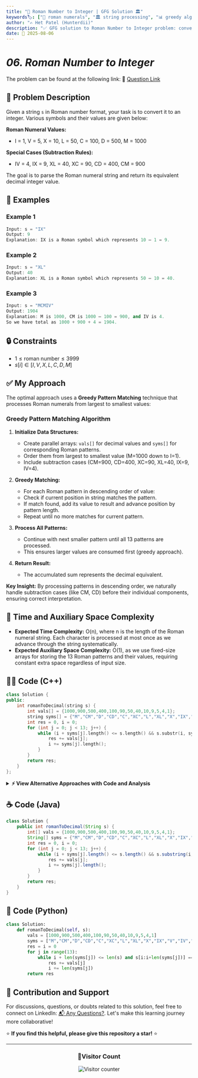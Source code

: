 ```yaml
---
title: "🔢 Roman Number to Integer | GFG Solution 🏛️"
keywords🏷️: ["🔢 roman numerals", "🏛️ string processing", "📊 greedy algorithm", "🔍 pattern matching", "📘 GFG", "🏁 competitive programming", "📚 DSA"]
author: "✍️ Het Patel (Hunterdii)"
description: "✅ GFG solution to Roman Number to Integer problem: convert Roman numerals to decimal using greedy pattern matching technique for optimal performance. 🚀"
date: 📅 2025-08-06
---
```


# *06. Roman Number to Integer*

The problem can be found at the following link: 🔗 [Question Link](https://www.geeksforgeeks.org/problems/roman-number-to-integer3201/1)

## **🧩 Problem Description**

Given a string `s` in Roman number format, your task is to convert it to an integer. Various symbols and their values are given below:

**Roman Numeral Values:**
- I = 1, V = 5, X = 10, L = 50, C = 100, D = 500, M = 1000

**Special Cases (Subtraction Rules):**
- IV = 4, IX = 9, XL = 40, XC = 90, CD = 400, CM = 900

The goal is to parse the Roman numeral string and return its equivalent decimal integer value.

## **📘 Examples**

### Example 1

```cpp
Input: s = "IX"
Output: 9
Explanation: IX is a Roman symbol which represents 10 – 1 = 9.
```

### Example 2

```cpp
Input: s = "XL"
Output: 40
Explanation: XL is a Roman symbol which represents 50 – 10 = 40.
```

### Example 3

```cpp
Input: s = "MCMIV"
Output: 1904
Explanation: M is 1000, CM is 1000 – 100 = 900, and IV is 4. 
So we have total as 1000 + 900 + 4 = 1904.
```

## **🔒 Constraints**

* $1 \le \text{roman number} \le 3999$
* $s[i] \in [I, V, X, L, C, D, M]$

## **✅ My Approach**

The optimal approach uses a **Greedy Pattern Matching** technique that processes Roman numerals from largest to smallest values:

### **Greedy Pattern Matching Algorithm**

1. **Initialize Data Structures:**
   * Create parallel arrays: `vals[]` for decimal values and `syms[]` for corresponding Roman patterns.
   * Order them from largest to smallest value (M=1000 down to I=1).
   * Include subtraction cases (CM=900, CD=400, XC=90, XL=40, IX=9, IV=4).

2. **Greedy Matching:**
   * For each Roman pattern in descending order of value:
   * Check if current position in string matches the pattern.
   * If match found, add its value to result and advance position by pattern length.
   * Repeat until no more matches for current pattern.

3. **Process All Patterns:**
   * Continue with next smaller pattern until all 13 patterns are processed.
   * This ensures larger values are consumed first (greedy approach).

4. **Return Result:**
   * The accumulated sum represents the decimal equivalent.

**Key Insight:** By processing patterns in descending order, we naturally handle subtraction cases (like CM, CD) before their individual components, ensuring correct interpretation.

## 📝 Time and Auxiliary Space Complexity

* **Expected Time Complexity:** O(n), where n is the length of the Roman numeral string. Each character is processed at most once as we advance through the string systematically.
* **Expected Auxiliary Space Complexity:** O(1), as we use fixed-size arrays for storing the 13 Roman patterns and their values, requiring constant extra space regardless of input size.

## **🧑‍💻 Code (C++)**

```cpp
class Solution {
public:
    int romanToDecimal(string s) {
        int vals[] = {1000,900,500,400,100,90,50,40,10,9,5,4,1};
        string syms[] = {"M","CM","D","CD","C","XC","L","XL","X","IX","V","IV","I"};
        int res = 0, i = 0;
        for (int j = 0; j < 13; j++) {
            while (i + syms[j].length() <= s.length() && s.substr(i, syms[j].length()) == syms[j]) {
                res += vals[j];
                i += syms[j].length();
            }
        }
        return res;
    }
};
```

<details>
<summary><b>⚡ View Alternative Approaches with Code and Analysis</b></summary>

## 📊 **2️⃣ Map-Based Single Pass Approach**

### 💡 Algorithm Steps:

1. Create a map for Roman numeral values for O(1) lookup.
2. Traverse string once from left to right.
3. Compare current and next character values to handle subtraction cases.
4. Add or subtract based on the comparison result.

```cpp
class Solution {
public:
    int romanToDecimal(string s) {
        unordered_map<char,int> m = {{'I',1},{'V',5},{'X',10},{'L',50},{'C',100},{'D',500},{'M',1000}};
        int res = 0;
        for (int i = 0; i < s.length(); i++) {
            if (i + 1 < s.length() && m[s[i]] < m[s[i+1]]) {
                res += m[s[i+1]] - m[s[i]];
                i++;
            } else {
                res += m[s[i]];
            }
        }
        return res;
    }
};
```

### 📝 **Complexity Analysis:**

* **Time:** ⏱️ O(n) - Single pass through string
* **Auxiliary Space:** 💾 O(1) - Fixed size map

### ✅ **Why This Approach?**

* Clean and readable logic
* Handles all Roman numeral rules naturally
* Good for understanding Roman numeral principles

## 📊 **3️⃣ Reverse Traversal Approach**

### 💡 Algorithm Steps:

1. Start from the rightmost character and move left.
2. Keep track of the maximum value seen so far.
3. If current value is less than max, subtract it (handles IV, IX cases).
4. Otherwise add it to result and update maximum.

```cpp
class Solution {
public:
    int romanToDecimal(string s) {
        int vals[256] = {0};
        vals['I'] = 1; vals['V'] = 5; vals['X'] = 10; vals['L'] = 50;
        vals['C'] = 100; vals['D'] = 500; vals['M'] = 1000;
        int res = 0, maxVal = 0;
        for (int i = s.length() - 1; i >= 0; i--) {
            int val = vals[s[i]];
            if (val < maxVal) res -= val;
            else {
                res += val;
                maxVal = val;
            }
        }
        return res;
    }
};
```

### 📝 **Complexity Analysis:**

* **Time:** ⏱️ O(n) - Single reverse pass
* **Auxiliary Space:** 💾 O(1) - Array lookup table

### ✅ **Why This Approach?**

* Elegant reverse logic eliminates lookahead
* Simple comparison rule for subtraction cases
* Efficient array-based character lookup

## 📊 **4️⃣ Switch-Case Optimized**

### 💡 Algorithm Steps:

1. Use switch statement for fastest character to value mapping.
2. Process string left to right with lookahead for subtraction cases.
3. Skip next character when subtraction pair is found.
4. Accumulate result with addition or subtraction.

```cpp
class Solution {
public:
    int getVal(char c) {
        switch(c) {
            case 'I': return 1;
            case 'V': return 5;
            case 'X': return 10;
            case 'L': return 50;
            case 'C': return 100;
            case 'D': return 500;
            case 'M': return 1000;
            default: return 0;
        }
    }
    
    int romanToDecimal(string s) {
        int res = 0;
        for (int i = 0; i < s.length(); i++) {
            int curr = getVal(s[i]);
            int next = (i + 1 < s.length()) ? getVal(s[i+1]) : 0;
            if (curr < next) {
                res += next - curr;
                i++;
            } else {
                res += curr;
            }
        }
        return res;
    }
};
```

### 📝 **Complexity Analysis:**

* **Time:** ⏱️ O(n) - Linear traversal with constant lookups
* **Auxiliary Space:** 💾 O(1) - No extra data structures

### ✅ **Why This Approach?**

* Switch statement provides fastest character mapping
* Branch prediction friendly code structure
* Minimal memory footprint

## 🆚 **🔍 Comparison of Approaches**

| 🚀 **Approach**                    | ⏱️ **Time Complexity** | 💾 **Space Complexity** | ✅ **Pros**                        | ⚠️ **Cons**                           |
| ---------------------------------- | ---------------------- | ----------------------- | --------------------------------- | ------------------------------------- |
| 🏷️ **Greedy Pattern Match**       | 🟢 O(n)                | 🟢 O(1)                 | 🚀 Handles all cases directly     | 📝 More complex setup                |
| 🔍 **Map-Based**                  | 🟢 O(n)                | 🟢 O(1)                 | 📖 Clean and intuitive           | 🐌 Map lookup overhead               |
| 📊 **Reverse Traversal**          | 🟢 O(n)                | 🟢 O(1)                 | 🎯 Elegant logic                  | 🔄 Less intuitive flow              |
| 🔄 **Switch-Case**                | 🟢 O(n)                | 🟢 O(1)                 | ⭐ Fastest execution              | 📝 More verbose code                |

### 🏆 **Best Choice Recommendation**

| 🎯 **Scenario**                                    | 🎖️ **Recommended Approach**          | 🔥 **Performance Rating** |
| -------------------------------------------------- | ------------------------------------- | ------------------------- |
| 🏅 **Maximum performance needed**                 | 🥇 **Switch-Case**                   | ★★★★★                     |
| 📖 **Code readability priority**                  | 🥈 **Map-Based**                     | ★★★★☆                     |
| 🔧 **Pattern matching elegance**                  | 🥉 **Greedy Pattern**                | ★★★★★                     |
| 🎯 **Interview/Competitive**                      | 🏅 **Reverse Traversal**             | ★★★★★                     |

</details>

## **☕ Code (Java)**

```java
class Solution {
    public int romanToDecimal(String s) {
        int[] vals = {1000,900,500,400,100,90,50,40,10,9,5,4,1};
        String[] syms = {"M","CM","D","CD","C","XC","L","XL","X","IX","V","IV","I"};
        int res = 0, i = 0;
        for (int j = 0; j < 13; j++) {
            while (i + syms[j].length() <= s.length() && s.substring(i, i + syms[j].length()).equals(syms[j])) {
                res += vals[j];
                i += syms[j].length();
            }
        }
        return res;
    }
}
```

## **🐍 Code (Python)**

```python
class Solution:
    def romanToDecimal(self, s): 
        vals = [1000,900,500,400,100,90,50,40,10,9,5,4,1]
        syms = ["M","CM","D","CD","C","XC","L","XL","X","IX","V","IV","I"]
        res = i = 0
        for j in range(13):
            while i + len(syms[j]) <= len(s) and s[i:i+len(syms[j])] == syms[j]:
                res += vals[j]
                i += len(syms[j])
        return res
```

## 🧠 Contribution and Support

For discussions, questions, or doubts related to this solution, feel free to connect on LinkedIn: [📬 Any Questions?](https://www.linkedin.com/in/patel-hetkumar-sandipbhai-8b110525a/). Let's make this learning journey more collaborative!

⭐ **If you find this helpful, please give this repository a star!** ⭐

---

<div align="center">
  <h3><b>📍Visitor Count</b></h3>
</div>

<p align="center">
  <img src="https://visitor-badge.laobi.icu/badge?page_id=Hunterdii.GeeksforGeeks-POTD" alt="Visitor counter" />
</p>

